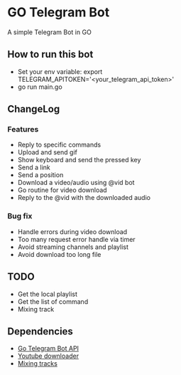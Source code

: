 # GO Telegram Bot

A simple Telegram Bot in GO

## How to run this bot

- Set your env variable: export TELEGRAM_APITOKEN='<your_telegram_api_token>'
- go run main.go

## ChangeLog

### Features
- Reply to specific commands
- Upload and send gif
- Show keyboard and send the pressed key
- Send a link
- Send a position
- Download a video/audio using @vid bot
- Go routine for video download
- Reply to the @vid with the downloaded audio
### Bug fix

- Handle errors during video download
- Too many request error handle via timer
- Avoid streaming channels and playlist
- Avoid download too long file



## TODO
- Get the local playlist
- Get the list of command
- Mixing track

## Dependencies
- [Go Telegram Bot API](https://go-telegram-bot-api.dev/getting-started/index.html)
- [Youtube downloader](github.com/kkdai/youtube)
- [Mixing tracks](https://github.com/go-mix/mix)